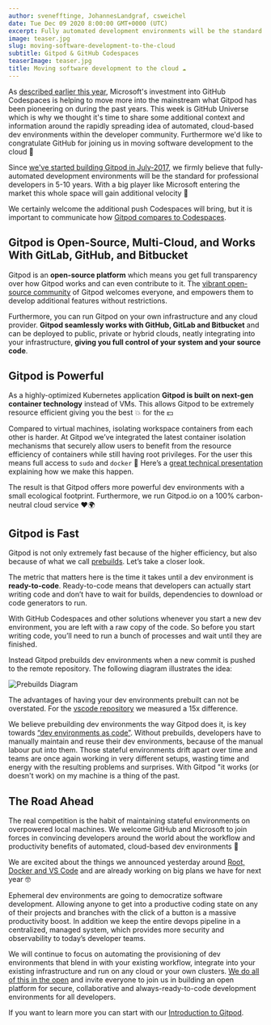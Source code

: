 ```yaml
---
author: svenefftinge, JohannesLandgraf, csweichel
date: Tue Dec 09 2020 8:00:00 GMT+0000 (UTC)
excerpt: Fully automated development environments will be the standard for professional developers in 5-10 years.
image: teaser.jpg
slug: moving-software-development-to-the-cloud
subtitle: Gitpod & GitHub Codespaces
teaserImage: teaser.jpg
title: Moving software development to the cloud ☁️
---
```


<script context="module">
  export const prerender = true;
</script>

As [described earlier this year](/blog/github-codespaces), Microsoft's investment into GitHub Codespaces is helping to move more into the mainstream what Gitpod has been pioneering on during the past years. This week is GitHub Universe which is why we thought it's time to share some additional context and information around the rapidly spreading idea of automated, cloud-based dev environments within the developer community. Furthermore we'd like to congratulate GitHub for joining us in moving software development to the cloud 🙌

Since [we've started building Gitpod in July-2017](/blog/gitpod-online-ide), we firmly believe that fully-automated development environments will be the standard for professional developers in 5-10 years. With a big player like Microsoft entering the market this whole space will gain additional velocity 🚀

We certainly welcome the additional push Codespaces will bring, but it is important to communicate how [Gitpod compares to Codespaces](/gitpod-vs-github-codespaces).

<h2>Gitpod is Open-Source, Multi-Cloud, and Works With GitLab, GitHub, and Bitbucket</h2>

Gitpod is an **open-source platform** which means you get full transparency over how Gitpod works and can even contribute to it. The [vibrant open-source community](https://community.gitpod.io/) of Gitpod welcomes everyone, and empowers them to develop additional features without restrictions.

Furthermore, you can run Gitpod on your own infrastructure and any cloud provider. **Gitpod seamlessly works with GitHub, GitLab and Bitbucket** and can be deployed to public, private or hybrid clouds, neatly integrating into your infrastructure, **giving you full control of your system and your source code**.

<h2>Gitpod is Powerful</h2>

As a highly-optimized Kubernetes application **Gitpod is built on next-gen container technology** instead of VMs. This allows Gitpod to be extremely resource efficient giving you the best 💥 for the 💵

Compared to virtual machines, isolating workspace containers from each other is harder. At Gitpod we’ve integrated the latest container isolation mechanisms that securely allow users to benefit from the resource efficiency of containers while still having root privileges. For the user this means full access to `sudo` and `docker` 🐳 Here’s a [great technical presentation](https://youtu.be/l4I2TVAnBuw?t=174) explaining how we make this happen.

The result is that Gitpod offers more powerful dev environments with a small ecological footprint. Furthermore, we run Gitpod.io on a 100% carbon-neutral cloud service ❤️🌍

<h2>Gitpod is Fast</h2>

Gitpod is not only extremely fast because of the higher efficiency, but also because of what we call [prebuilds](/docs/prebuilds). Let’s take a closer look.

The metric that matters here is the time it takes until a dev environment is **ready-to-code**. Ready-to-code means that developers can actually start writing code and don’t have to wait for builds, dependencies to download or code generators to run.

With GitHub Codespaces and other solutions whenever you start a new dev environment, you are left with a raw copy of the code. So before you start writing code, you’ll need to run a bunch of processes and wait until they are finished.

Instead Gitpod prebuilds dev environments when a new commit is pushed to the remote repository. The following diagram illustrates the idea:

![Prebuilds Diagram](https://user-images.githubusercontent.com/372735/101493570-870aa000-3966-11eb-9fe1-e32eb80449f0.png)

The advantages of having your dev environments prebuilt can not be overstated. For the [vscode repository](https://github.com/gitpod-io/vscode) we measured a 15x difference.

We believe prebuilding dev environments the way Gitpod does it, is key towards [“dev environments as code”](/blog/dev-env-as-code). Without prebuilds, developers have to manually maintain and reuse their dev environments, because of the manual labour put into them. Those stateful environments drift apart over time and teams are once again working in very different setups, wasting time and energy with the resulting problems and surprises. With Gitpod "it works (or doesn't work) on my machine is a thing of the past.

<h2>The Road Ahead</h2>

The real competition is the habit of maintaining stateful environments on overpowered local machines. We welcome GitHub and Microsoft to join forces in convincing developers around the world about the workflow and productivity benefits of automated, cloud-based dev environments 🥰

We are excited about the things we announced yesterday around [Root, Docker and VS Code](/blog/root-docker-and-vscode) and are already working on big plans we have for next year 🤓

Ephemeral dev environments are going to democratize software development. Allowing anyone to get into a productive coding state on any of their projects and branches with the click of a button is a massive productivity boost. In addition we keep the entire devops pipeline in a centralized, managed system, which provides more security and observability to today’s developer teams.

We will continue to focus on automating the provisioning of dev environments that blend in with your existing workflow, integrate into your existing infrastructure and run on any cloud or your own clusters. [We do all of this in the open](https://github.com/gitpod-io/gitpod) and invite everyone to join us in building an open platform for secure, collaborative and always-ready-to-code development environments for all developers.

If you want to learn more you can start with our [Introduction to Gitpod](/docs).
